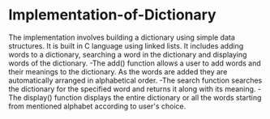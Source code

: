 # Implementation-of-Dictionary
The implementation involves building a dictionary using simple data structures. 
It is built in C language using linked lists. It includes adding words to a dictionary, searching a word in the dictionary and displaying words of the dictionary.
-The add() function allows a user to add words and their meanings to the dictionary. As the words are added they are automatically arranged in alphabetical order.
-The search function searches the dictionary for the specified word and returns it along with its meaning.
-The display() function displays the entire dictionary or all the words starting from mentioned alphabet according to user's choice.
